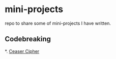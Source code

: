 # mini-projects
repo to share some of mini-projects I have written.

## Codebreaking
*. [Ceaser Cipher](ceaser.py)